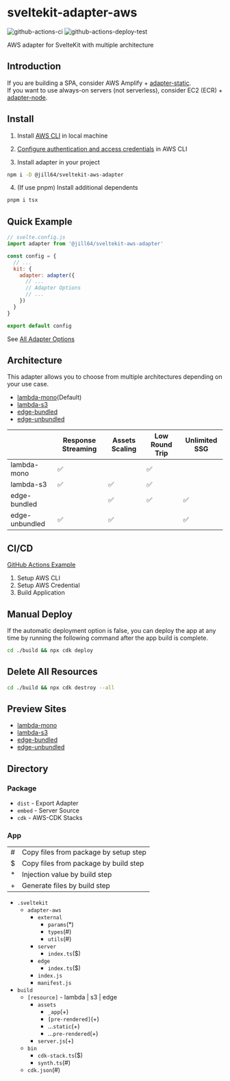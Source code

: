 # sveltekit-adapter-aws

![github-actions-ci](https://github.com/jill64/sveltekit-adapter-aws/actions/workflows/ci.yml/badge.svg)
![github-actions-deploy-test](https://github.com/jill64/sveltekit-adapter-aws/actions/workflows/deploy-test.yml/badge.svg)

AWS adapter for SvelteKit with multiple architecture

## Introduction

If you are building a SPA, consider AWS Amplify + [adapter-static](https://kit.svelte.dev/docs/single-page-apps).  
If you want to use always-on servers (not serverless), consider EC2 (ECR) + [adapter-node](https://kit.svelte.dev/docs/adapter-node).

## Install

1. Install [AWS CLI](https://docs.aws.amazon.com/cli/latest/userguide/getting-started-install.html) in local machine

2. [Configure authentication and access credentials](https://docs.aws.amazon.com/cli/latest/userguide/cli-chap-authentication.html) in AWS CLI

3. Install adapter in your project

```sh
npm i -D @jill64/sveltekit-aws-adapter
```

4. (If use pnpm) Install additional dependents

```sh
pnpm i tsx
```

## Quick Example

```js
// svelte.config.js
import adapter from '@jill64/sveltekit-aws-adapter'

const config = {
  // ...
  kit: {
    adapter: adapter({
      // ...
      // Adapter Options
      // ...
    })
  }
}

export default config
```

See [All Adapter Options](./packages/adapter/src/types/AdapterOptions.ts)

## Architecture

This adapter allows you to choose from multiple architectures depending on your use case.

- [lambda-mono](./docs/lambda-mono/README.md)(Default)
- [lambda-s3](./docs/lambda-s3/README.md)
- [edge-bundled](./docs/edge-bundled/README.md)
- [edge-unbundled](./docs/edge-unbundled/README.md)

|                | Response Streaming | Assets Scaling | Low Round Trip | Unlimited SSG |
| -------------- | ------------------ | -------------- | -------------- | ------------- |
| lambda-mono    | ✅                 |                | ✅             |               |
| lambda-s3      | ✅                 | ✅             | ✅             |               |
| edge-bundled   |                    | ✅             | ✅             | ✅            |
| edge-unbundled | ✅                 | ✅             |                | ✅            |

## CI/CD

[GitHub Actions Example](./.github/workflows)

1. Setup AWS CLI
2. Setup AWS Credential
3. Build Application

## Manual Deploy

If the automatic deployment option is false, you can deploy the app at any time by running the following command after the app build is complete.

```sh
cd ./build && npx cdk deploy
```

## Delete All Resources

```sh
cd ./build && npx cdk destroy --all
```

## Preview Sites

- [lambda-mono](https://lambda-mono.adapter-aws.com)
- [lambda-s3](https://lambda-s3.adapter-aws.com)
- [edge-bundled](https://edge-bundled.adapter-aws.com)
- [edge-unbundled](https://edge-unbundled.adapter-aws.com)

## Directory

### Package

- `dist` - Export Adapter
- `embed` - Server Source
- `cdk` - AWS-CDK Stacks

### App

|     |                                       |
| --- | ------------------------------------- |
| #   | Copy files from package by setup step |
| $   | Copy files from package by build step |
| \*  | Injection value by build step         |
| +   | Generate files by build step          |

- `.sveltekit`
  - `adapter-aws`
    - `external`
      - `params`(\*)
      - `types`(#)
      - `utils`(#)
    - `server`
      - `index.ts`($)
    - `edge`
      - `index.ts`($)
    - `index.js`
    - `manifest.js`
- `build`
  - `[resource]` - lambda | s3 | edge
    - `assets`
      - `_app`(+)
      - `[pre-rendered]`(+)
      - ...`static`(+)
      - ...`pre-rendered`(+)
    - `server.js`(+)
  - `bin`
    - `cdk-stack.ts`($)
    - `synth.ts`(#)
  - `cdk.json`(#)
